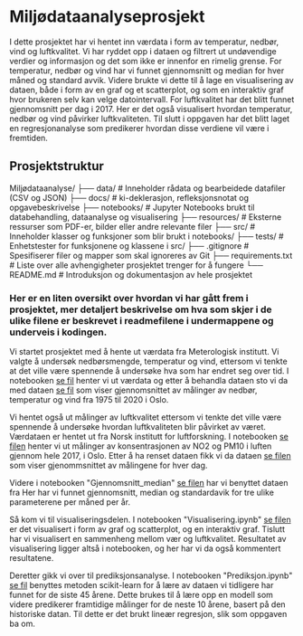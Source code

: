 # Miljødataanalyseprosjekt
I dette prosjektet har vi hentet inn værdata i form av temperatur, nedbør, vind og luftkvalitet. Vi har ryddet opp i dataen og filtrert ut undøvendige verdier og informasjon og det som ikke er innenfor en rimelig grense. For temperatur, nedbør og vind har vi funnet gjennomsnitt og median for hver måned og standard avvik. Videre brukte vi dette til å lage en visualisering av dataen, både i form av en graf og et scatterplot, og som en interaktiv graf hvor brukeren selv kan velge datointervall. For luftkvalitet har det blitt funnet gjennomsnitt per dag i 2017. Her er det også visualisert hvordan temperatur, nedbør og vind påvirker luftkvaliteten. Til slutt i oppgaven har det blitt laget en regresjonanalyse som predikerer hvordan disse verdiene vil være i fremtiden. 

## Prosjektstruktur
Miljødataanalyse/
├── data/         # Inneholder rådata og bearbeidede datafiler (CSV og JSON)
├── docs/         # ki-deklerasjon, refleksjonsnotat og opgavebeskrivelse
├── notebooks/    # Jupyter Notebooks brukt til databehandling, dataanalyse og visualisering
├── resources/    # Eksterne ressurser som PDF-er, bilder eller andre relevante filer
├── src/          # Inneholder klasser og funksjoner som blir brukt i notebooks/
├── tests/        # Enhetstester for funksjonene og klassene i src/
├── .gitignore    # Spesifiserer filer og mapper som skal ignoreres av Git
├── requirements.txt  # Liste over alle avhengigheter prosjektet trenger for å fungere
└── README.md     # Introduksjon og dokumentasjon av hele prosjektet



### Her er en liten oversikt over hvordan vi har gått frem i prosjektet, mer detaljert beskrivelse om hva som skjer i de ulike filene er beskrevet i readmefilene i undermappene og underveis i kodingen. 

Vi startet prosjektet med å hente ut værdata fra Meterologisk institutt. Vi valgte å undersøk nedbørsmengde, temperatur og vind, ettersom vi tenkte at det ville være spennende å undersøke hva som har endret seg over tid. I notebooken [se fil](/notebooks/weather_api_45.ipynb) henter vi ut værdata og etter å behandla dataen sto vi da med dataen [se fil](/data/gjsnitt_data.csv)  som viser gjennomsnittet av målinger av nedbør, temperatur og vind fra 1975 til 2020 i Oslo. 

Vi hentet også ut målinger av luftkvalitet ettersom vi tenkte det ville være spennende å undersøke hvordan luftkvaliteten blir påvirket av været. Værdataen er hentet ut fra Norsk institutt for luftforskning. I notebooken [se filen](/notebooks/luftkvalitet_api.ipynb) henter vi ut målinger av konsentrasjonen av NO2 og PM10 i luften gjennom hele 2017, i Oslo. Etter å ha renset dataen fikk vi da dataen [se filen](/data/daglig_gjennomsnitt_2017.csv) som viser gjenommsnittet av målingene for hver dag. 

Videre i notebooken "Gjennomsnitt_median" [se filen](/notebooks/Gjennomsnitt_median.ipynb) har vi benyttet dataen fra 
Her har vi funnet gjennomsnitt, median og standardavik for tre ulike parameterene per måned per år. 

Så kom vi til visualiseringsdelen. I notebooken "Visualisering.ipynb" [se filen](/notebooks/visualisering.ipynb) er det visualisert i form av graf og scatterplot, og en interaktiv graf. Tislutt har vi visualisert en sammenheng mellom vær og luftkvalitet. Resultatet av visualisering ligger altså i notebooken, og her har vi da også kommentert resultatene. 

Deretter gikk vi over til prediksjonsanalyse. I notebooken "Prediksjon.ipynb" [se fil](/notebooks/Prediksjon.ipynb) benyttes metoden scikit-learn for å lære av dataen vi tidligere har funnet for de siste 45 årene. Dette brukes til å lære opp en modell som videre predikerer framtidige målinger for de neste 10 årene, basert på den historiske datan. Til dette er det brukt lineær regresjon, slik som oppgaven ba om.  


















